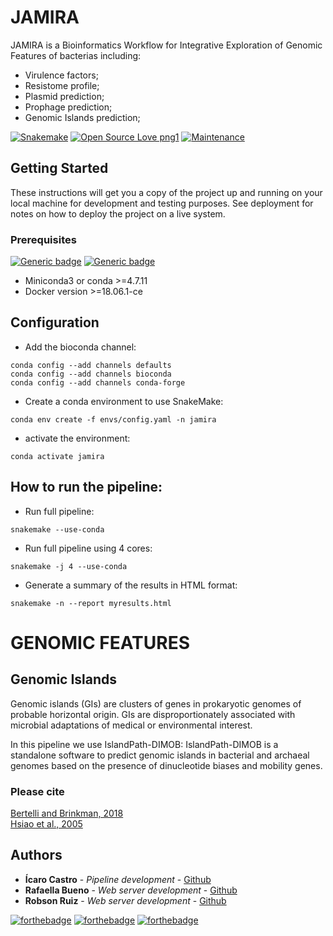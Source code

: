 # JAMIRA
JAMIRA is a Bioinformatics Workflow for Integrative Exploration of Genomic Features of bacterias including:
- Virulence factors;
- Resistome profile;
- Plasmid prediction;
- Prophage prediction;
- Genomic Islands prediction;


[![Snakemake](https://img.shields.io/badge/Snakemake-≥5.5.4-1abc9c?style=flat-square)](https://snakemake.bitbucket.io)
[![Open Source Love png1](https://badges.frapsoft.com/os/v1/open-source.png?v=103)](https://github.com/ellerbrock/open-source-badges/)
[![Maintenance](https://img.shields.io/badge/Maintained%3F-yes-yellow.svg)](https://GitHub.com/Naereen/StrapDown.js/graphs/commit-activity)

## Getting Started

These instructions will get you a copy of the project up and running on your local machine for development and testing purposes. See deployment for notes on how to deploy the project on a live system.

### Prerequisites
[![Generic badge](https://img.shields.io/badge/Docker-≥18.06-blue.svg)](https://www.docker.com/)
[![Generic badge](https://img.shields.io/badge/Conda-≥4.7.11-sss.svg)](https://docs.conda.io/en/latest/miniconda.html)

- Miniconda3 or conda >=4.7.11
- Docker version >=18.06.1-ce


## Configuration
- Add the bioconda channel:

```
conda config --add channels defaults
conda config --add channels bioconda
conda config --add channels conda-forge
```

- Create a conda environment to use SnakeMake:
```
conda env create -f envs/config.yaml -n jamira
```
- activate the environment:

```
conda activate jamira
```


## How to run the pipeline:

- Run full pipeline:
```
snakemake --use-conda
```

- Run full pipeline using 4 cores:
```
snakemake -j 4 --use-conda
```

- Generate a summary of the results in HTML format:
```
snakemake -n --report myresults.html
```

# GENOMIC FEATURES

## Genomic Islands
Genomic islands (GIs) are clusters of genes in prokaryotic genomes of probable horizontal origin. GIs are disproportionately associated with microbial adaptations of medical or environmental interest.

In this pipeline we use IslandPath-DIMOB:
IslandPath-DIMOB is a standalone software to predict genomic islands in bacterial and archaeal genomes based on the presence of dinucleotide biases and mobility genes.

### Please cite
[Bertelli and Brinkman, 2018](https://doi.org/10.1093/bioinformatics/bty095)  
[Hsiao et al., 2005](http://journals.plos.org/plosgenetics/article?id=10.1371/journal.pgen.0010062)




## Authors
* **Ícaro Castro** - *Pipeline development* - [Github](https://github.com/icaromsc)
* **Rafaella Bueno** - *Web server development* - [Github](https://github.com/rafaellabueno)
* **Robson Ruiz** - *Web server development* - [Github](https://github.com/robsonruiz)

[![forthebadge](https://forthebadge.com/images/badges/built-with-science.svg)](https://forthebadge.com)
[![forthebadge](https://forthebadge.com/images/badges/made-with-python.svg)](https://forthebadge.com)
[![forthebadge](https://forthebadge.com/images/badges/60-percent-of-the-time-works-every-time.svg)](https://forthebadge.com)
